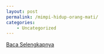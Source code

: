 ```yaml
---
layout: post
permalink: /mimpi-hidup-orang-mati/
categories:
    - Uncategorized
---
```


[Baca Selengkapnya](/03)